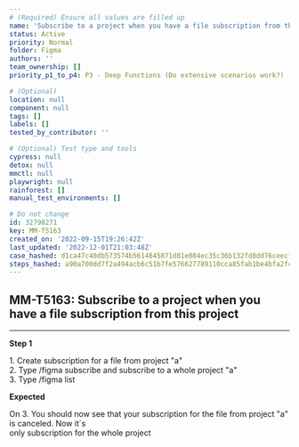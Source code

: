 ```yaml
---
# (Required) Ensure all values are filled up
name: 'Subscribe to a project when you have a file subscription from this project'
status: Active
priority: Normal
folder: Figma
authors: ''
team_ownership: []
priority_p1_to_p4: P3 - Deep Functions (Do extensive scenarios work?)

# (Optional)
location: null
component: null
tags: []
labels: []
tested_by_contributor: ''

# (Optional) Test type and tools
cypress: null
detox: null
mmctl: null
playwright: null
rainforest: []
manual_test_environments: []

# Do not change
id: 32798271
key: MM-T5163
created_on: '2022-09-15T19:26:42Z'
last_updated: '2022-12-01T21:03:48Z'
case_hashed: d1ca47c40db573574b5614845871d81e084ec35c36b132fd8dd76ceecfb7cb600ce98d9d2b8c9c5b36403c218977edf7
steps_hashed: a90a700dd7f2a494acb6c51b7fe576627789110cca85fab1be4bfa2fc76ac99d9522372fbad55a004c3dbcee9cfa13a2
---
```


<!-- (Auto-generated) Based on frontmatter's "key" and "name" -->

## MM-T5163: Subscribe to a project when you have a file subscription from this project

---

**Step 1**

1\. Create subscription for a file from project "a"\
2\. Type /figma subscribe and subscribe to a whole project "a"\
3\. Type /figma list

**Expected**

On 3. You should now see that your subscription for the file from project "a" is canceled. Now it\`s\
only subscription for the whole project
